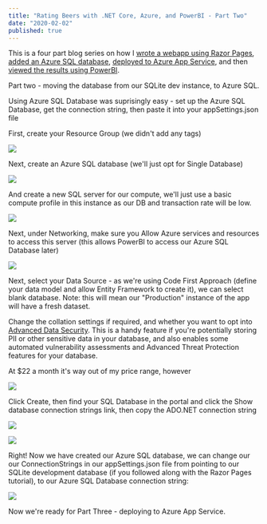 ```yaml
---
title: "Rating Beers with .NET Core, Azure, and PowerBI - Part Two"
date: "2020-02-02"
published: true
---
```


This is a four part blog series on how I [wrote a webapp using Razor Pages](https://sysadminasaservice.blog/rating-beers-with-net-core-azure-and-powerbi-part-one/), [added an Azure SQL database](https://sysadminasaservice.blog/rating-beers-with-net-core-azure-and-powerbi-part-two/), [deployed to Azure App Service](https://sysadminasaservice.blog/rating-beers-with-net-core-azure-and-powerbi-part-three/), and then [viewed the results using PowerBI](https://sysadminasaservice.blog/rating-beers-with-net-core-azure-and-powerbi-part-four/).

Part two - moving the database from our SQLite dev instance, to Azure SQL.

Using Azure SQL Database was suprisingly easy - set up the Azure SQL Database, get the connection string, then paste it into your appSettings.json file

First, create your Resource Group (we didn't add any tags)

![](/images/2020/01/image-1.png?w=1024)

Next, create an Azure SQL database (we'll just opt for Single Database)

![](/images/2020/01/image-2.png?w=626)

And create a new SQL server for our compute, we'll just use a basic compute profile in this instance as our DB and transaction rate will be low.

![](/images/2020/01/image-3.png?w=439)

Next, under Networking, make sure you Allow Azure services and resources to access this server (this allows PowerBI to access our Azure SQL Database later)

![](/images/2020/01/image-4.png?w=998)

Next, select your Data Source - as we're using Code First Approach (define your data model and allow Entity Framework to create it), we can select blank database. Note: this will mean our "Production" instance of the app will have a fresh dataset.

Change the collation settings if required, and whether you want to opt into [Advanced Data Security](https://docs.microsoft.com/en-us/azure/sql-database/sql-database-advanced-data-security). This is a handy feature if you're potentially storing PII or other sensitive data in your database, and also enables some automated vulnerability assessments and Advanced Threat Protection features for your database.

At $22 a month it's way out of my price range, however

![](/images/2020/01/image-5.png?w=864)

Click Create, then find your SQL Database in the portal and click the Show database connection strings link, then copy the ADO.NET connection string

![](/images/2020/01/image-6.png?w=1024)

![](/images/2020/01/image-7.png?w=1024)

Right! Now we have created our Azure SQL database, we can change our our ConnectionStrings in our appSettings.json file from pointing to our SQLite development database (if you followed along with the Razor Pages tutorial), to our Azure SQL Database connection string:

![](/images/2020/01/image-8.png?w=1024)

Now we're ready for Part Three - deploying to Azure App Service.
